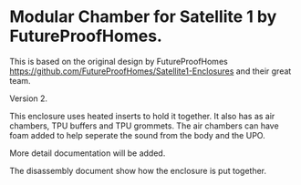 # Modular Chamber for Satellite 1 by FutureProofHomes.

This is based on the original design by FutureProofHomes https://github.com/FutureProofHomes/Satellite1-Enclosures and their great team.  

Version 2.

This enclosure uses heated inserts to hold it together.  It also has as air chambers, TPU buffers and TPU grommets.  The air chambers can have foam added to help seperate the sound from the body and the UPO.

More detail documentation will be added.

The disassembly document show how the enclosure is put together. 
